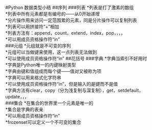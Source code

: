 #Python 数据类型小结
##序列
###列表
*列表是打了激素的数组  
*列表中所有元素都是有编号的——从0开始递增  
*分片操作用来访问一定范围累的元素，同是分片操作可以复制列表  
*列表可以用拼接符“+”相加  
*列表方法有：append，count，extend，index，pop，，，，  
*可以用成员资格操作符“in”  
###元组
*元组就是不可变的序列  
*元组可以当做键来使用，这一点列表无法做到  
*可以使用成员资格操作符“in”
##花括号
###字典
*字典当索引不好用时  
*字典是Python唯一的内键映射类型  
*字典由键和值组成而每个键——值对又被称为项  
*字典可以用来格式化字符串  
*可以使用成员资格操作符“in”，但是输入的是键而不是值  
*字典方法有clear，copy（分为浅复制与深复制），get，setdefault，update，，，  
###集合
*在集合的世界里一个元素是唯一的  
*集合是字典的表亲  
*可以用成员资格操作符“in”  
*frozenset可以定义一个不可变的集合  


